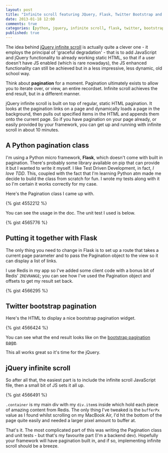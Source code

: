 ```yaml
---
layout: post
title: "Infinite scroll featuring JQuery, Flask, Twitter Bootstrap and a cameo from Redis"
date: 2013-01-18 12:00
comments: true
categories: [python, jquery, infinite scroll, flask, twitter, bootstrap, redis]
published: true
---
```

The idea behind [jQuery infinite scroll](https://github.com/paulirish/infinite-scroll) is actually quite a clever one - it employs the principal of 'graceful degradation' - that is to add JavaScript and jQuery functionality to already working static HTML, so that if a user doesn't have JS enabled (which is rare nowadays), the JS enhanced functionality can still be achieved but in a less impressive, less dynamic, old school way.

Think about **pagination** for a moment.  Pagination ultimately exists to allow you to iterate over, or view, an entire recordset.  Infinite scroll achieves the end result, but in a different manner.

jQuery infinite scroll is built on top of regular, static HTML pagination.  It looks at the pagination links on a page and dynamically loads a page in the background, then pulls out specified items in the HTML and appends them onto the current page.  So if you have pagination on your page already, or easily provided by your framework, you can get up and running with infinite scroll in about 10 minutes.

## A Python pagination class

I'm using a Python micro framework, **Flask**, which doesn't come with built in pagination.  There's probably some library available on pip that can provide it but I wanted to write it myself.  I like Test Driven Development, in fact, *I love TDD*.  This, coupled with the fact that I'm learning Python atm made me decide to build the class from scratch for fun.  I wrote my tests along with it so I'm certain it works correctly for my case.

Here's the Pagination class I came up with.

{% gist 4552212 %}

You can see the usage in the doc.  The unit test I used is below.

{% gist 4565776 %}

## Putting it together with Flask

The only thing you need to change in Flask is to set up a route that takes a current page parameter and to pass the Pagination object to the view so it can display a list of links.  

I use Redis in my app so I've added some client code with a bonus bit of Redis' `ZREVRANGE`; you can see how I've used the Pagination object and offsets to get my result set back.

{% gist 4566295 %}

## Twitter bootstrap pagination

Here's the HTML to display a nice bootstrap pagination widget.

{% gist 4566424 %}

You can see what the end result looks like on the [bootstrap pagination page](http://twitter.github.com/bootstrap/components.html#pagination).

This all works great so it's time for the jQuery.

## jQuery infinite scroll

So after all that, the easiest part is to include the infinite scroll JavaScript file, then a small bit of JS sets it all up.

{% gist 4566491 %}

`.container` is my main div with my `div.item`s inside which hold each piece of amazing content from Redis.  The only thing I've tweaked is the `bufferPx` value as I found whilst scrolling on my MacBook Air, I'd hit the bottom of the page quite easily and needed a larger pixel amount to buffer at.

That's it.  The most complicated part of this was writing the Pagination class and unit tests - but that's my favourite part (I'm a backend dev).  Hopefully your framework will have pagination built in, and if so, implementing infinite scroll should be a breeze.